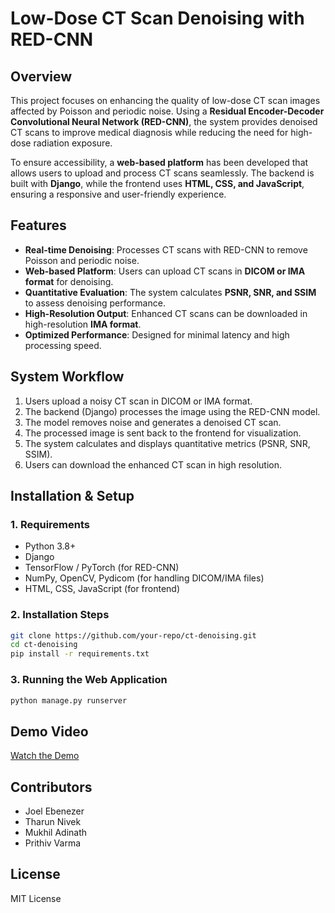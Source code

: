 # **Low-Dose CT Scan Denoising with RED-CNN**  

## **Overview**  
This project focuses on enhancing the quality of low-dose CT scan images affected by Poisson and periodic noise. Using a **Residual Encoder-Decoder Convolutional Neural Network (RED-CNN)**, the system provides denoised CT scans to improve medical diagnosis while reducing the need for high-dose radiation exposure.  

To ensure accessibility, a **web-based platform** has been developed that allows users to upload and process CT scans seamlessly. The backend is built with **Django**, while the frontend uses **HTML, CSS, and JavaScript**, ensuring a responsive and user-friendly experience.  

## **Features**  
- **Real-time Denoising**: Processes CT scans with RED-CNN to remove Poisson and periodic noise.  
- **Web-based Platform**: Users can upload CT scans in **DICOM or IMA format** for denoising.  
- **Quantitative Evaluation**: The system calculates **PSNR, SNR, and SSIM** to assess denoising performance.  
- **High-Resolution Output**: Enhanced CT scans can be downloaded in high-resolution **IMA format**.  
- **Optimized Performance**: Designed for minimal latency and high processing speed.  

## **System Workflow**  
1. Users upload a noisy CT scan in DICOM or IMA format.  
2. The backend (Django) processes the image using the RED-CNN model.  
3. The model removes noise and generates a denoised CT scan.  
4. The processed image is sent back to the frontend for visualization.  
5. The system calculates and displays quantitative metrics (PSNR, SNR, SSIM).  
6. Users can download the enhanced CT scan in high resolution.  

## **Installation & Setup**  

### **1. Requirements**  
- Python 3.8+  
- Django  
- TensorFlow / PyTorch (for RED-CNN)  
- NumPy, OpenCV, Pydicom (for handling DICOM/IMA files)  
- HTML, CSS, JavaScript (for frontend)  

### **2. Installation Steps**  
```sh
git clone https://github.com/your-repo/ct-denoising.git
cd ct-denoising
pip install -r requirements.txt
```

### **3. Running the Web Application**  
```sh
python manage.py runserver
``` 
## **Demo Video**  
[Watch the Demo](https://drive.google.com/file/d/1-_est69XeAdbp_6C9H2lsAKPiJOw_M5d/view?usp=drive_link)  

## **Contributors**  
- Joel Ebenezer
- Tharun Nivek
- Mukhil Adinath
- Prithiv Varma  

## **License**  
MIT License  
